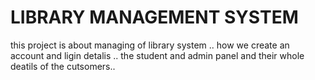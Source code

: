 # LIBRARY MANAGEMENT SYSTEM
this project is about managing of library system .. how we create an account and ligin detalis .. the student and admin panel and their whole deatils of the cutsomers..
